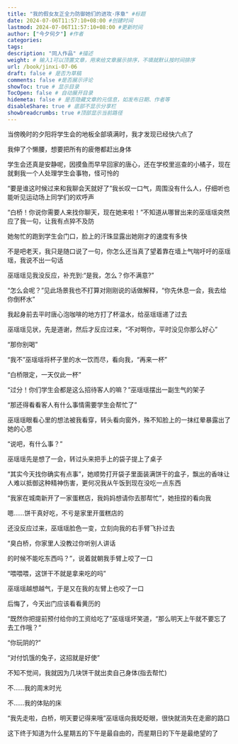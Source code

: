 ```yaml
---
title: "我的假女友正全力防御她们的进攻·序章" #标题
date: 2024-07-06T11:57:10+08:00 #创建时间
lastmod: 2024-07-06T11:57:10+08:00 #更新时间
author: ["今夕何夕"] #作者
categories:
tags:
description: "同人作品" #描述
weight: # 输入1可以顶置文章，用来给文章展示排序，不填就默认按时间排序
url: /book/jinxi-07-06
draft: false # 是否为草稿
comments: false #是否展示评论
showToc: true # 显示目录
TocOpen: false # 自动展开目录
hidemeta: false # 是否隐藏文章的元信息，如发布日期、作者等
disableShare: true # 底部不显示分享栏
showbreadcrumbs: true #顶部显示当前路径
---
```

当傍晚时的夕阳将学生会的地板全部填满时，我才发现已经快六点了

我伸了个懒腰，想要把所有的疲倦都赶出身体

学生会还真是安静呢，因摸鱼而早早回家的唐心，还在学校里巡查的小橘子，现在就剩我一个人处理学生会事物，怪可怜的

“要是谁这时候过来和我聊会天就好了”我长叹一口气，周围没有什么人，仔细听也能听见运动场上同学们的欢呼声

“白桥！你说你需要人来找你聊天，现在她来啦！”不知道从哪冒出来的巫瑶瑶突然应了我一句，让我有点猝不及防

她匆忙的跑到学生会门口，脸上的汗珠显露出她刚才的速度有多快

不是吧老天，我只是随口说了一句，你怎么还当真了望着靠在墙上气喘吁吁的巫瑶瑶，我说不出一句话

巫瑶瑶见我没反应，补充到:“是我，怎么？你不满意?”

“怎么会呢？”见此场景我也不打算对刚刚说的话做解释，“你先休息一会，我去给你倒杯水”

我起身前去平时唐心泡咖啡的地方打了杯温水，给巫瑶瑶递了过去

巫瑶瑶见状，先是道谢，然后才反应过来，“不对啊你，平时没见你那么好心”

“那你别喝”

“我不”巫瑶瑶将杯子里的水一饮而尽，看向我，“再来一杯”

“白桥限定，一天仅此一杯”

“过分！你们学生会都是这么招待客人的嘛？”巫瑶瑶摆出一副生气的架子

“那还得看看客人有什么事情需要学生会帮忙了”

巫瑶瑶眼看心里的想法被我看穿，转头看向窗外，殊不知脸上的一抹红晕暴露出了她的心思

“说吧，有什么事？”

巫瑶瑶先是想了一会，转过头来把手上的袋子提上了桌子

“其实今天找你确实有点事”，她顺势打开袋子里面装满饼干的盒子，飘出的香味让人难以抵御这种精神伤害，更何况我从午饭到现在没吃一点东西

“我家在城南新开了一家蛋糕店，我妈妈想请你去那帮忙”，她扭捏的看向我

嗯……饼干真好吃，不亏是家里开蛋糕店的

还没反应过来，巫瑶瑶脸色一变，立刻向我的右手臂飞扑过去

“臭白桥，你家里人没教过你听别人讲话

的时候不能吃东西吗？”，说着就朝我手臂上咬了一口

“喂喂喂，这饼干不就是拿来吃的吗”

巫瑶瑶越想越气，于是又在我的左臂上也咬了一口

后悔了，今天出门应该看看黄历的

“既然你把提前预付给你的工资给吃了”巫瑶瑶坏笑道，“那么明天上午就不要忘了去工作哦？”

“你玩阴的?”

“对付饥饿的兔子，这招就是好使”

不知不觉间，我就因为几块饼干就出卖自己身体(指去帮忙)

不……我的周末时光

不……我的体贴的床

“我先走啦，白桥，明天要记得来哦”巫瑶瑶向我眨眨眼，很快就消失在走廊的路口

这下终于知道为什么星期五的下午是最自由的，而星期日的下午是最绝望的了
